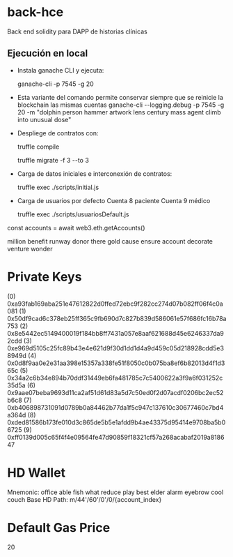 # back-hce
Back end solidity para DAPP de historias clínicas

## Ejecución en local

- Instala ganache CLI y ejecuta:

    ganache-cli -p 7545 -g 20  

- Esta variante del comando permite conservar siempre que se reinicie la blockchain las mismas cuentas
    ganache-cli  --logging.debug -p 7545 -g 20 -m "dolphin person hammer artwork lens century mass agent climb into unusual dose"

- Despliege de contratos con:
    
    truffle compile

    truffle migrate -f 3 --to 3 
- Carga de datos iniciales e interconexión de contratos:

    truffle exec ./scripts/initial.js 

- Carga de usuarios por defecto
    Cuenta 8 paciente
    Cuenta 9 médico

    truffle exec ./scripts/usuariosDefault.js 

const accounts = await web3.eth.getAccounts() 

million benefit runway donor there gold cause ensure account decorate venture wonder

Private Keys
==================
(0) 0xa93fab169aba251e47612822d0ffed72ebc9f282cc274d07b082ff06f4c0a081
(1) 0x50df9cad6c378eb25ff365c9fb690d7c827b839d586061e57f686fc16b78a753
(2) 0x8e5442ec5149400019f184bb8ff7431a057e8aaf621688d45e6246337da92cdd
(3) 0xe969d5105c25fc89b43e4e621d9f30d1dd1d4a9d459c05d218928cdd5e38949d
(4) 0x0d8f9aa0e2e31aa398e15357a338fe51f8050c0b075ba8ef6b82013d4f1d365c
(5) 0x34a2c6b34e894b70ddf31449eb6fa481785c7c5400622a3f9a6f031252c35d5a
(6) 0x9aae07beba9693d11ca2af51d61d83a5d7c50ed0f2d07acdf0206bc2ec52b6c8
(7) 0xb406898731091d0789b0a84462b77da1f5c947c137610c30677460c7bd4a364d
(8) 0xded81586b173fe010d3c865de5b5e1afdd9b4ae43375d95414e9708ba5b06725
(9) 0xff0139d005c65f4f4e09564fe47d90859f18321cf57a268acabaf2019a818647



HD Wallet
==================
Mnemonic:      office able fish what reduce play best elder alarm eyebrow cool couch
Base HD Path:  m/44'/60'/0'/0/{account_index}



Default Gas Price
==================
20
